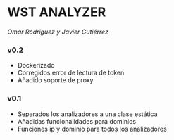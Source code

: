 # WST ANALYZER
*Omar Rodriguez y Javier Gutiérrez*
### v0.2
- Dockerizado
- Corregidos error de lectura de token
- Añadido soporte de proxy

### v0.1
- Separados los analizadores a una clase estática
- Añadidas funcionalidades para dominios
- Funciones ip y dominio para todos los analizadores


